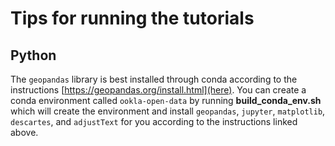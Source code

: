 # Tips for running the tutorials

## Python

The `geopandas` library is best installed through conda according to the instructions  [https://geopandas.org/install.html](here). You can create a conda environment called `ookla-open-data` by running **build_conda_env.sh** which will create the environment and install `geopandas`, `jupyter`, `matplotlib`, `descartes`, and `adjustText` for you according to the instructions linked above.
